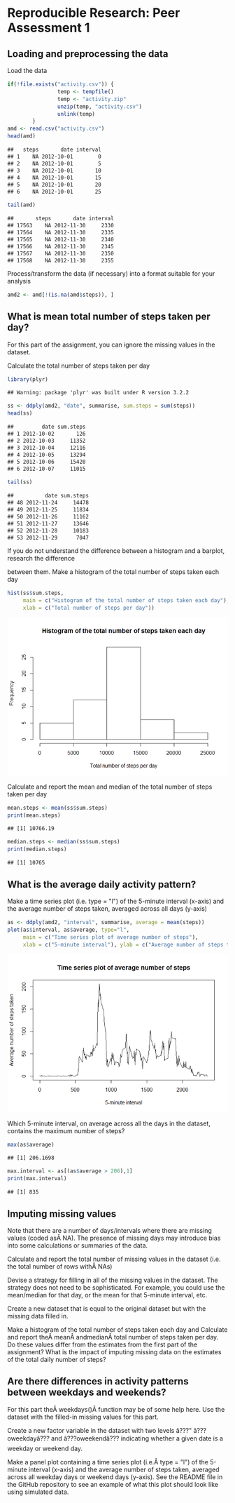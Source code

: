 # Reproducible Research: Peer Assessment 1


## Loading and preprocessing the data
Load the data

```r
if(!file.exists("activity.csv")) {
                temp <- tempfile()
                temp <- "activity.zip"
                unzip(temp, "activity.csv")
                unlink(temp)
        }
amd <- read.csv("activity.csv")
head(amd)
```

```
##   steps       date interval
## 1    NA 2012-10-01        0
## 2    NA 2012-10-01        5
## 3    NA 2012-10-01       10
## 4    NA 2012-10-01       15
## 5    NA 2012-10-01       20
## 6    NA 2012-10-01       25
```

```r
tail(amd)
```

```
##       steps       date interval
## 17563    NA 2012-11-30     2330
## 17564    NA 2012-11-30     2335
## 17565    NA 2012-11-30     2340
## 17566    NA 2012-11-30     2345
## 17567    NA 2012-11-30     2350
## 17568    NA 2012-11-30     2355
```

Process/transform the data (if necessary) into a format suitable for your analysis


```r
amd2 <- amd[!(is.na(amd$steps)), ]
```

## What is mean total number of steps taken per day?
For this part of the assignment, you can ignore the missing values in the dataset.

Calculate the total number of steps taken per day


```r
library(plyr)
```

```
## Warning: package 'plyr' was built under R version 3.2.2
```

```r
ss <- ddply(amd2, "date", summarise, sum.steps = sum(steps))
head(ss)
```

```
##         date sum.steps
## 1 2012-10-02       126
## 2 2012-10-03     11352
## 3 2012-10-04     12116
## 4 2012-10-05     13294
## 5 2012-10-06     15420
## 6 2012-10-07     11015
```

```r
tail(ss)
```

```
##          date sum.steps
## 48 2012-11-24     14478
## 49 2012-11-25     11834
## 50 2012-11-26     11162
## 51 2012-11-27     13646
## 52 2012-11-28     10183
## 53 2012-11-29      7047
```
If you do not understand the difference between a histogram and a barplot, research the difference

between them. Make a histogram of the total number of steps taken each day

```r
hist(ss$sum.steps, 
     main = c("Histogram of the total number of steps taken each day"), 
     xlab = c("Total number of steps per day"))
```

![](PA1_template_files/figure-html/unnamed-chunk-4-1.png) 
 

Calculate and report the mean and median of the total number of steps taken per day

```r
mean.steps <- mean(ss$sum.steps)
print(mean.steps)
```

```
## [1] 10766.19
```

```r
median.steps <- median(ss$sum.steps)
print(median.steps)
```

```
## [1] 10765
```

## What is the average daily activity pattern?
Make a time series plot (i.e. type = "l") of the 5-minute interval (x-axis) and the average number of steps taken, averaged across all days (y-axis)

```r
as <- ddply(amd2, "interval", summarise, average = mean(steps))
plot(as$interval, as$average, type="l", 
     main = c("Time series plot of average number of steps"), 
     xlab = c("5-minute interval"), ylab = c("Average number of steps taken"))
```

![](PA1_template_files/figure-html/unnamed-chunk-6-1.png) 
 

Which 5-minute interval, on average across all the days in the dataset, contains the maximum number of steps?

```r
max(as$average)
```

```
## [1] 206.1698
```

```r
max.interval <- as[(as$average > 206),1]
print(max.interval)
```

```
## [1] 835
```


## Imputing missing values
Note that there are a number of days/intervals where there are missing values (coded asÂ NA). The presence of missing days may introduce bias into some calculations or summaries of the data.

Calculate and report the total number of missing values in the dataset (i.e. the total number of rows withÂ NAs)

 

Devise a strategy for filling in all of the missing values in the dataset. The strategy does not need to be sophisticated. For example, you could use the mean/median for that day, or the mean for that 5-minute interval, etc.

 

Create a new dataset that is equal to the original dataset but with the missing data filled in.

 

Make a histogram of the total number of steps taken each day and Calculate and report theÂ meanÂ andmedianÂ total number of steps taken per day. Do these values differ from the estimates from the first part of the assignment? What is the impact of imputing missing data on the estimates of the total daily number of steps?



## Are there differences in activity patterns between weekdays and weekends?
For this part theÂ weekdays()Â function may be of some help here. Use the dataset with the filled-in missing values for this part.

Create a new factor variable in the dataset with two levels â???" â???oweekdayâ??? and â???oweekendâ??? indicating whether a given date is a weekday or weekend day.

 

Make a panel plot containing a time series plot (i.e.Â type = "l") of the 5-minute interval (x-axis) and the average number of steps taken, averaged across all weekday days or weekend days (y-axis). See the README file in the GitHub repository to see an example of what this plot should look like using simulated data.

